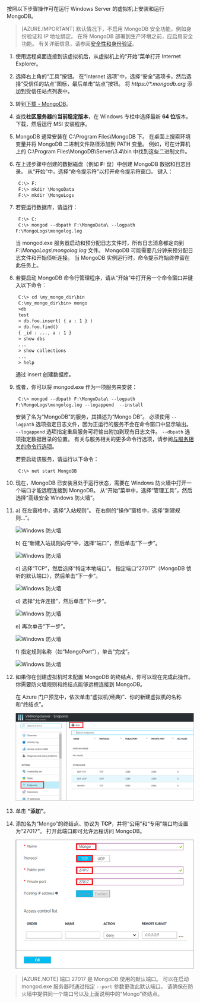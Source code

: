 按照以下步骤操作可在运行 Windows Server 的虚拟机上安装和运行 MongoDB。

> [AZURE.IMPORTANT]
> 默认情况下，不启用 MongoDB 安全功能，例如身份验证和 IP 地址绑定。 在将 MongoDB 部署到生产环境之前，应启用安全功能。  有关详细信息，请参阅[安全性和身份验证](http://www.mongodb.org/display/DOCS/Security+and+Authentication)。
>
>

1. 使用远程桌面连接到该虚拟机后，从虚拟机上的“开始”菜单打开 Internet Explorer。
2. 选择右上角的“工具”按钮。  在“Internet 选项”中，选择“安全”选项卡，然后选择“受信任的站点”图标，最后单击“站点”按钮。 将 *https://\*.mongodb.org* 添加到受信任站点列表中。
3. 转到[下载 - MongoDB](https://www.mongodb.com/download-center#community)。
4. 查找**社区服务器**的**当前稳定版本**，在 Windows 专栏中选择最新 **64 位**版本。 下载，然后运行 MSI 安装程序。
5. MongoDB 通常安装在 C:\Program Files\MongoDB 下。 在桌面上搜索环境变量并将 MongoDB 二进制文件路径添加到 PATH 变量。 例如，可在计算机上的 C:\Program Files\MongoDB\Server\3.4\bin 中找到这些二进制文件。
6. 在上述步骤中创建的数据磁盘（例如 **F:** 盘）中创建 MongoDB 数据和日志目录。 从“开始”中，选择“命令提示符”以打开命令提示符窗口。  键入：

        C:\> F:
        F:\> mkdir \MongoData
        F:\> mkdir \MongoLogs
7. 若要运行数据库，请运行：

        F:\> C:
        C:\> mongod --dbpath F:\MongoData\ --logpath F:\MongoLogs\mongolog.log

    当 mongod.exe 服务器启动和预分配日志文件时，所有日志消息都定向到 *F:\MongoLogs\mongolog.log* 文件。 MongoDB 可能需要几分钟来预分配日志文件和开始侦听连接。 当 MongoDB 实例运行时，命令提示符始终停留在此任务上。
8. 若要启动 MongoDB 命令行管理程序，请从“开始”中打开另一个命令窗口并键入以下命令： 

        C:\> cd \my_mongo_dir\bin  
        C:\my_mongo_dir\bin> mongo  
        >db  
        test
        > db.foo.insert( { a : 1 } )  
        > db.foo.find()  
        { _id : ..., a : 1 }  
        > show dbs  
        ...  
        > show collections  
        ...  
        > help  

    通过 insert 创建数据库。
9. 或者，你可以将 mongod.exe 作为一项服务来安装：

        C:\> mongod --dbpath F:\MongoData\ --logpath F:\MongoLogs\mongolog.log --logappend  --install

    安装了名为“MongoDB”的服务，其描述为“Mongo DB”。 必须使用 `--logpath` 选项指定日志文件，因为正运行的服务不会在命令窗口中显示输出。  `--logappend` 选项指定重启服务可将输出附加到现有日志文件。  `--dbpath` 选项指定数据目录的位置。 有关与服务相关的更多命令行选项，请参阅[与服务相关的命令行选项][MongoWindowsSvcOptions]。

    若要启动该服务，请运行以下命令：

        C:\> net start MongoDB
10. 现在，MongoDB 已安装且处于运行状态，需要在 Windows 防火墙中打开一个端口才能远程连接到 MongoDB。  从“开始”菜单中，选择“管理工具”，然后选择“高级安全 Windows 防火墙”。
11. a) 在左窗格中，选择“入站规则”。  在右侧的“操作”窗格中，选择“新建规则...”。

    ![Windows 防火墙][Image1]

    b) 在“新建入站规则向导”中，选择“端口”，然后单击“下一步”。

    ![Windows 防火墙][Image2]

    c) 选择“TCP”，然后选择“特定本地端口”。  指定端口“27017”（MongoDB 侦听的默认端口），然后单击“下一步”。

    ![Windows 防火墙][Image3]

    d) 选择“允许连接”，然后单击“下一步”。

    ![Windows 防火墙][Image4]

    e) 再次单击“下一步”。

    ![Windows 防火墙][Image5]

    f) 指定规则名称（如“MongoPort”），单击“完成”。

    ![Windows 防火墙][Image6]

12. 如果你在创建虚拟机时未配置 MongoDB 的终结点，你可以现在完成此操作。 你需要防火墙规则和终结点能够远程连接到 MongoDB。

	在 Azure 门户预览中，依次单击“虚拟机(经典)”、你的新建虚拟机的名称和“终结点”。

	![终结点][Image7]

13. 单击 **“添加”**。

14. 添加名为“Mongo”的终结点、协议为 **TCP**，并将“公用”和“专用”端口均设置为“27017”。 打开此端口即可允许远程访问 MongoDB。

    ![终结点][Image9]

> [AZURE.NOTE]
> 端口 27017 是 MongoDB 使用的默认端口。 可以在启动 mongod.exe 服务器时通过指定 `--port` 参数更改此默认端口。 请确保在防火墙中提供同一个端口号以及上面说明中的“Mongo”终结点。
>
>

[MongoDownloads]: http://www.mongodb.org/downloads

[MongoWindowsSvcOptions]: http://www.mongodb.org/display/DOCS/Windows+Service


[Image1]: ./media/install-and-run-mongo-on-win2k8-vm/WinFirewall1.png
[Image2]: ./media/install-and-run-mongo-on-win2k8-vm/WinFirewall2.png
[Image3]: ./media/install-and-run-mongo-on-win2k8-vm/WinFirewall3.png
[Image4]: ./media/install-and-run-mongo-on-win2k8-vm/WinFirewall4.png
[Image5]: ./media/install-and-run-mongo-on-win2k8-vm/WinFirewall5.png
[Image6]: ./media/install-and-run-mongo-on-win2k8-vm/WinFirewall6.png
[Image7]: ./media/install-and-run-mongo-on-win2k8-vm/menusendpointadd.png
<!-- Removed 03/08/2017. Not in new portal. -->
<!-- [Image8]: ./media/install-and-run-mongo-on-win2k8-vm/WinVmAddEndpoint2.png
-->
[Image9]: ./media/install-and-run-mongo-on-win2k8-vm/newendpointdetails.png

